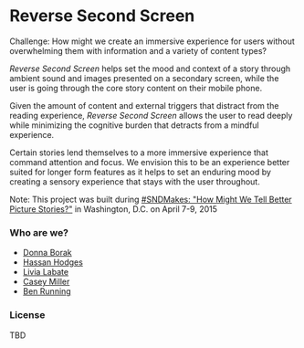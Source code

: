 # Reverse Second Screen

Challenge: How might we create an immersive experience for users without overwhelming them with information and a variety of content types? 

*Reverse Second Screen* helps set the mood and context of a story through ambient sound and images presented on a secondary screen, while the user is going through the core story content on their mobile phone. 

Given the amount of content and external triggers that distract from the reading experience, *Reverse Second Screen* allows the user to read deeply while minimizing the cognitive burden that detracts from a mindful experience.

Certain stories lend themselves to a more immersive experience that command attention and focus. We envision this to be an experience better suited for longer form features as it helps to set an enduring mood by creating a sensory experience that stays with the user throughout.

Note: This project was built during [#SNDMakes: "How Might We Tell Better Picture Stories?"](http://www.snd.org/2015/02/sndmakes-at-snddc-how-might-we-better-tell-picture-stories/) in Washington, D.C. on April 7-9, 2015

### Who are we?

* [Donna Borak](http://twitter.com/donnaborak)
* [Hassan Hodges](http://twitter.com/mapgoblin)
* [Livia Labate](http://twitter.com/livlab)
* [Casey Miller](http://twitter.com/caseymmiller)
* [Ben Running](http://twitter.com/brunning)

### License

TBD
